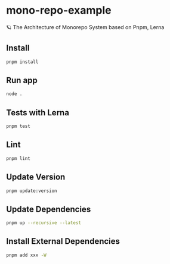 # mono-repo-example
🪐 The Architecture of Monorepo System based on Pnpm, Lerna


## Install

```bash
pnpm install
```

## Run app

```bash
node .
```

## Tests with Lerna

```bash
pnpm test
```

## Lint

```bash
pnpm lint
```

## Update Version

```bash
pnpm update:version
```

## Update Dependencies

```bash
pnpm up --recursive --latest
```

## Install External Dependencies

```bash
pnpm add xxx -W
```
